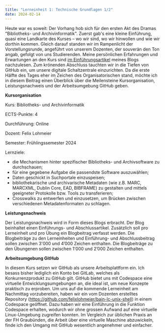 ```yaml
---
title: "Lerneinheit 1: Technische Grundlagen 1/2"
date: 2024-02-14
---
```


Heute war es soweit: Der Vorhang hob sich für den ersten Akt des Dramas "Bibliotheks- und Archivinformatik". Zuerst gab's eine kleine Einführung, quasi eine Landkarte des Kurses – wo wir sind, wo wir hinwollen und wie wir dorthin kommen. Gleich darauf standen wir im Rampenlicht der Vorstellungsrunde, angeführt von unserem Dozenten, der souverän den Ton angab, gefolgt von uns Studierenden. Meine persönlichen Erfahrungen und Erwartungen an den Kurs sind [im Einführungsartikel](https://jonasbracchi.github.io/bain-lerntagebuch/2024/02/14/einfuehrung.html) meines Blogs nachzulesen. Zum krönenden Abschluss tauchten wir in die Tiefen von GitHub ein, um unsere digitale Schaltzentrale einzurichten. Da die erste Hälfte des Tages eher im Zeichen des Organisatorischen stand, möchte ich in diesem Beitrag einen  Überblick über die Meilensteine Kursorganisation, Leistungsnachweis und der Arbeitsumgebung GitHub geben.

**Kursorganisation**

Kurs: Bibliotheks- und Archivinformatik

ECTS-Punkte: 4

Durchführung: Online

Dozent: Felix Lohmeier

Semester: Frühlingssemester 2024

Lernziele:
- die Mechanismen hinter spezifischer Bibliotheks- und Archivsoftware zu durchschauen;
- für eine gegebene Aufgabe die passendste Software auszuwählen;
- Daten geschickt in Suchportale einzuspeisen;
- bibliothekarische und archivarische Metadaten (wie z.B. MARC, MARCXML, Dublin Core, EAD, BIBFRAME) zu gestalten und mittels geeigneter Protokolle bzw. Tools zu transferieren;
- Crosswalks zu entwerfen und einzusetzen, um Brücken zwischen verschiedenen Metadatenformaten zu schlagen.

**Leistungsnachweis**

Der Leistungsnachweis wird in Form dieses Blogs erbracht. Der Blog beinhaltet einen Einführungs- und Abschlussartikel. Zusätzlich soll pro Lerneinheit und pro Übung ein Blogbeitrag verfasst werden. Die Blogbeiträge zu den Lerneinheiten und Einführung- und Abschlussbeitrag sollen zwischen 3'000 und 4’000 Zeichen enthalten. Die Blogbeiträge zu den Übungenen sollen zwischen 1'000 und 2’000 Zeichen enthalten.

**Arbeitsumgebung GitHub**

In diesem Kurs setzen wir GitHub als unsere Arbeitsplattform ein. Ich besass bisher lediglich ein Konto bei GitLab, welches als Konkurrenzprodukt zu GitHub gilt. GitHub bietet uns mit Codespace eine virtuelle Entwicklungsumgebungen an, die ideal ist, um neue Konzepte praktisch zu erproben. Um uns auf die kommende Lerneinheit am Nachmittag vorzubereiten, haben wir ein vom Dozenten erstelltes Repository (https://github.com/felixlohmeier/bain-lc-unix-shell) in einem Codespace geöffnet. Dazu haben wir eine Einführung in die Funktion Codespace erhalten, wodurch wir ohne grossen Aufwand auf eine virtuelle Linux-Umgebung zugreifen konnten. Im Vergleich zur üblichen Praxis an der FH Graubünden, die Arbeit über eine virtuelle Maschine abzuwickeln, finde ich den Umgang mit GitHub wesentlich angenehmer und einfacher.

